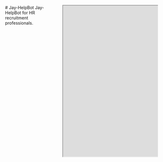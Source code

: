 <div class="columns is-gapless" style="height: 100%; margin-top: 0; margin-bottom: 0;">
  <div class="column is-5" style="min-height: 500px;">
    # Jay-HelpBot
    Jay-HelpBot for HR recruitment professionals. 
  </div>

  <div class="column" style="overflow: auto;">
    <iframe width="750" height="500" align="middle" allow="microphone;" src="https://console.dialogflow.com/api-client/demo/embedded/Jay-HelpBot"></iframe>
  </div>
</div>
